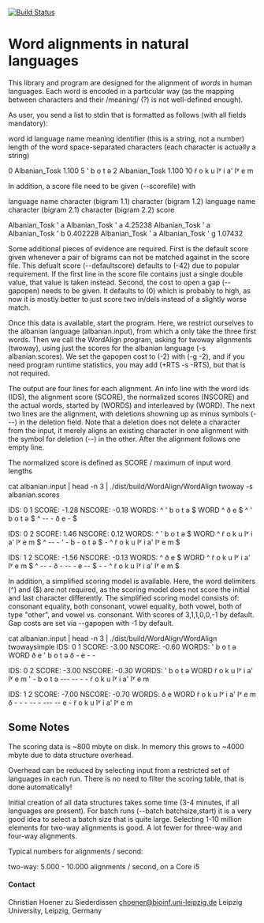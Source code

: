 [![Build Status](https://travis-ci.org/choener/WordAlignment.svg?branch=master)](https://travis-ci.org/choener/WordAlignment)

# Word alignments in natural languages

This library and program are designed for the alignment of *words* in human
languages. Each word is encoded in a particular way (as the mapping between
characters and their /meaning/ (?) is not well-defined enough).

As user, you send a list to stdin that is formatted as follows (with all fields
mandatory):

word id
language name
meaning identifier (this is a string, not a number)
length of the word
space-separated characters (each character is actually a string)

0	Albanian_Tosk	1.100	5	\' b o t ə
2	Albanian_Tosk	1.100	10	r̃ o k u lʸ i a\' lʸ e m


In addition, a score file need to be given (--scorefile) with

language name
character (bigram 1.1)
character (bigram 1.2)
language name
character (bigram 2.1)
character (bigram 2.2)
score

Albanian_Tosk \' a Albanian_Tosk \' a 4.25238
Albanian_Tosk \' a Albanian_Tosk \' b 0.402228
Albanian_Tosk \' a Albanian_Tosk \' g 1.07432


Some additional pieces of evidence are required. First is the default score
given whenever a pair of bigrams can not be matched against in the score file.
This defualt score (--defaultscore) defaults to (-42) due to popular
requirement. If the first line in the score file contains just a single double
value, that value is taken instead. Second, the cost to open a gap (--gapopen)
needs to be given. It defaults to (0) which is probably to high, as now it is
mostly better to just score two in/dels instead of a slightly worse match.

Once this data is available, start the program. Here, we restrict ourselves to
the albanian language (albanian.input), from which a only take the three first
words. Then we call the WordAlign program, asking for twoway alignments
(twoway), using just the scores for the albanian language (-s albanian.scores).
We set the gapopen cost to (-2) with (-g -2), and if you need program runtime
statistics, you may add (+RTS -s -RTS), but that is not required.

The output are four lines for each alignment. An info line with the word ids
(IDS), the alignment score (SCORE), the normalized scores (NSCORE) and the
actual words, started by (WORDS) and interleaved by (WORD). The next two lines
are the alignment, with deletions showning up as minus symbols (---) in the
deletion field. Note that a deletion does not delete a character from the
input, it merely aligns an existing character in one alignment with the symbol
for deletion (--) in the other.  After the alignment follows one empty line.

The normalized score is defined as SCORE / maximum of input word lengths

cat albanian.input | head -n 3 | ./dist/build/WordAlign/WordAlign twoway -s albanian.scores

IDS: 0 1 SCORE: -1.28 NSCORE: -0.18    WORDS: ^ \' b o t ə $   WORD   ^ ð e $
 ^ \' b o t ə $
 ^ -- - ð e - $

IDS: 0 2 SCORE: 1.46 NSCORE: 0.12    WORDS: ^ \' b o t ə $   WORD   ^ r̃ o k u lʸ i a\' lʸ e m $
 ^ -- - \' -  b -   o  t ə $ -
 ^ r̃ o  k u lʸ i a\' lʸ e m $

IDS: 1 2 SCORE: -1.56 NSCORE: -0.13    WORDS: ^ ð e $   WORD   ^ r̃ o k u lʸ i a\' lʸ e m $
 ^ -- - ð - -- -   e -- $ - -
 ^ r̃ o k u lʸ i a\' lʸ e m $



In addition, a simplified scoring model is available. Here, the word delimiters
(^) and ($) are not required, as the scoring model does not score the initial
and last character differently. The simplified scoring model consists of:
consonant equality, both consonant, vowel equality, both vowel, both of type
"other", and vowel vs. consonant. With scores of 3,1,1,0,0,-1 by default. Gap
costs are set via --gapopen with -1 by default.

 cat albanian.input | head -n 3 | ./dist/build/WordAlign/WordAlign twowaysimple
IDS: 0 1 SCORE: -3.00 NSCORE: -0.60    WORDS: \' b o t ə   WORD   ð e
 \' b o t ə
  ð - e - -

IDS: 0 2 SCORE: -3.00 NSCORE: -0.30    WORDS: \' b o t ə   WORD   r̃ o k u lʸ i a\' lʸ e m
 \' - b o  t ə --- -- - -
 r̃ o k u lʸ i a\' lʸ e m

IDS: 1 2 SCORE: -7.00 NSCORE: -0.70    WORDS: ð e   WORD   r̃ o k u lʸ i a\' lʸ e m
  ð - - - -- - --- -- e -
 r̃ o k u lʸ i a\' lʸ e m







## Some Notes

The scoring data is ~800 mbyte on disk. In memory this grows to ~4000 mbyte due
to data structure overhead.

Overhead can be reduced by selecting input from a restricted set of languages
in each run. There is no need to filter the scoring table, that is done
automatically!

Initial creation of all data structures takes some time (3-4 minutes, if all
languages are present). For batch runs (--batch batchsize,start) it is a very
good idea to select a batch size that is quite large. Selecting 1-10 million
elements for two-way alignments is good. A lot fewer for three-way and four-way
alignments.

Typical numbers for alignments / second:

two-way: 5.000 - 10.000 alignments / second, on a Core i5



#### Contact

Christian Hoener zu Siederdissen
choener@bioinf.uni-leipzig.de
Leipzig University, Leipzig, Germany

